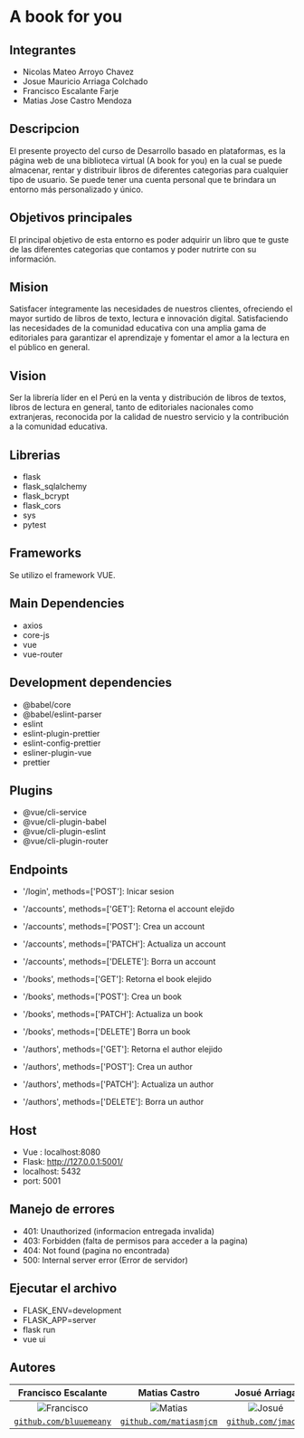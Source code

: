 # A book for you

## Integrantes

- Nicolas Mateo Arroyo Chavez
- Josue Mauricio Arriaga Colchado
- Francisco Escalante Farje
- Matias Jose Castro Mendoza

## Descripcion
El presente proyecto del curso de Desarrollo basado en plataformas, es la página web de una biblioteca virtual (A book for you) en la cual se puede almacenar, rentar y distribuir libros de diferentes categorias para cualquier tipo de usuario. Se puede tener una cuenta personal que te brindara un entorno más personalizado y único.

## Objetivos principales
El principal objetivo de esta entorno es poder adquirir un libro que te guste de las diferentes categorias que contamos y poder nutrirte con su información.

## Mision
Satisfacer íntegramente las necesidades de nuestros clientes, ofreciendo el mayor surtido de libros de texto, lectura e innovación digital.  Satisfaciendo las necesidades de la comunidad educativa con una amplia gama de editoriales para garantizar el aprendizaje y fomentar el amor a la lectura en el público en general.

## Vision
Ser la librería líder en el Perú en la venta y distribución de libros de textos, libros de lectura en general, tanto de editoriales nacionales como extranjeras, reconocida por la calidad de nuestro servicio y la contribución a la comunidad educativa.

## Librerias
- flask
- flask_sqlalchemy
- flask_bcrypt
- flask_cors
- sys
- pytest

## Frameworks
Se utilizo el framework VUE.

## Main Dependencies
- axios
- core-js
- vue
- vue-router

## Development dependencies
- @babel/core
- @babel/eslint-parser
- eslint
- eslint-plugin-prettier
- eslint-config-prettier
- esliner-plugin-vue
- prettier

## Plugins
- @vue/cli-service
- @vue/cli-plugin-babel
- @vue/cli-plugin-eslint
- @vue/cli-plugin-router

## Endpoints
- '/login', methods=['POST']: Inicar sesion

- '/accounts', methods=['GET']: Retorna el account elejido
- '/accounts', methods=['POST']: Crea un account
- '/accounts', methods=['PATCH']: Actualiza un account
- '/accounts', methods=['DELETE']: Borra un account

- '/books', methods=['GET']: Retorna el book elejido
- '/books', methods=['POST']: Crea un book
- '/books', methods=['PATCH']: Actualiza un book
- '/books', methods=['DELETE'] Borra un book

- '/authors', methods=['GET']: Retorna el author elejido
- '/authors', methods=['POST']: Crea un author
- '/authors', methods=['PATCH']: Actualiza un author
- '/authors', methods=['DELETE']: Borra un author

## Host
- Vue  : localhost:8080 
- Flask: http://127.0.0.1:5001/
- localhost: 5432
- port: 5001

## Manejo de errores
- 401: Unauthorized (informacion entregada invalida)
- 403: Forbidden (falta de permisos para acceder a la pagina)
- 404: Not found (pagina no encontrada)
- 500: Internal server error (Error de servidor)

## Ejecutar el archivo 
- FLASK_ENV=development
- FLASK_APP=server
- flask run
- vue ui

## Autores

|                     <a target="_blank">**Francisco Escalante**</a>                  |                           <a target="_blank">**Matias Castro**</a>                            |                   <a target="_blank">**Josué Arriaga**</a>                    |                    <a target="_blank">**Nicolás Arroyo**</a>                             |
|:-----------------------------------------------------------------------------------:|:---------------------------------------------------------------------------------------------:|:-----------------------------------------------------------------------------:|:----------------------------------------------------------------------------------------:|
|           ![Francisco](https://avatars.githubusercontent.com/u/83974266)            |                   ![Matias](https://avatars.githubusercontent.com/u/83974266)                 |          ![Josué](https://avatars.githubusercontent.com/u/83974555)           |       ![Nicolás](https://avatars.githubusercontent.com/u/83975293)              
| <a href="https://github.com/bluuemeany" target="_blank">`github.com/bluuemeany`</a> | <a href="https://github.com/matiasmjcm" target="_blank">`github.com/matiasmjcm`</a>           | <a href="https://github.com/jmac-94" target="_blank">`github.com/jmac94`</a>  | <a href="https://github.com/NicolasArroyo" target="_blank">`github.com/NicolasArroyo`</a>|